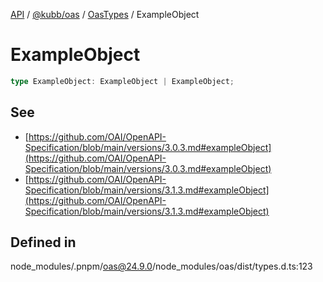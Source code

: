 [API](../../../../../packages.md) / [@kubb/oas](../../../index.md) / [OasTypes](../index.md) / ExampleObject

# ExampleObject

```ts
type ExampleObject: ExampleObject | ExampleObject;
```

## See

 - [https://github.com/OAI/OpenAPI-Specification/blob/main/versions/3.0.3.md#exampleObject](https://github.com/OAI/OpenAPI-Specification/blob/main/versions/3.0.3.md#exampleObject)
 - [https://github.com/OAI/OpenAPI-Specification/blob/main/versions/3.1.3.md#exampleObject](https://github.com/OAI/OpenAPI-Specification/blob/main/versions/3.1.3.md#exampleObject)

## Defined in

node\_modules/.pnpm/oas@24.9.0/node\_modules/oas/dist/types.d.ts:123
